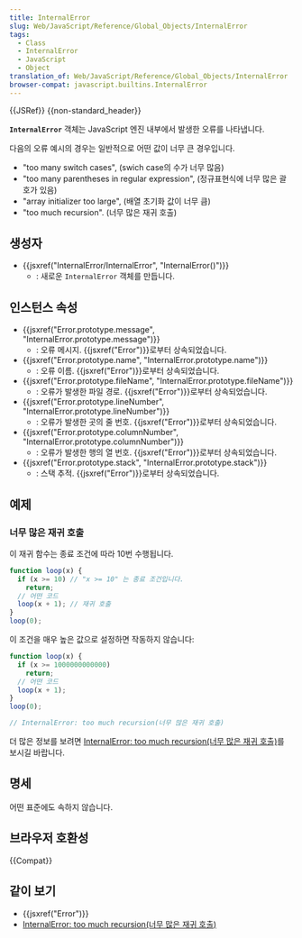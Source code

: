 ```yaml
---
title: InternalError
slug: Web/JavaScript/Reference/Global_Objects/InternalError
tags:
  - Class
  - InternalError
  - JavaScript
  - Object
translation_of: Web/JavaScript/Reference/Global_Objects/InternalError
browser-compat: javascript.builtins.InternalError
---
```


{{JSRef}} {{non-standard_header}}

**`InternalError`** 객체는 JavaScript 엔진 내부에서 발생한 오류를 나타냅니다.

다음의 오류 예시의 경우는 일반적으로 어떤 값이 너무 큰 경우입니다.

- "too many switch cases", (swich case의 수가 너무 많음)
- "too many parentheses in regular expression", (정규표현식에 너무 많은 괄호가 있음)
- "array initializer too large", (배열 초기화 값이 너무 큼)
- "too much recursion". (너무 많은 재귀 호출)

## 생성자

- {{jsxref("InternalError/InternalError", "InternalError()")}}
  - : 새로운 `InternalError` 객체를 만듭니다.

## 인스턴스 속성

- {{jsxref("Error.prototype.message", "InternalError.prototype.message")}}
  - : 오류 메시지. {{jsxref("Error")}}로부터 상속되었습니다.
- {{jsxref("Error.prototype.name", "InternalError.prototype.name")}}
  - : 오류 이름. {{jsxref("Error")}}로부터 상속되었습니다.
- {{jsxref("Error.prototype.fileName", "InternalError.prototype.fileName")}}
  - : 오류가 발생한 파일 경로. {{jsxref("Error")}}로부터 상속되었습니다.
- {{jsxref("Error.prototype.lineNumber", "InternalError.prototype.lineNumber")}}
  - : 오류가 발생한 곳의 줄 번호. {{jsxref("Error")}}로부터 상속되었습니다.
- {{jsxref("Error.prototype.columnNumber", "InternalError.prototype.columnNumber")}}
  - : 오류가 발생한 행의 열 번호. {{jsxref("Error")}}로부터 상속되었습니다.
- {{jsxref("Error.prototype.stack", "InternalError.prototype.stack")}}
  - : 스택 추적. {{jsxref("Error")}}로부터 상속되었습니다.

## 예제

### 너무 많은 재귀 호출

이 재귀 함수는 종료 조건에 따라 10번 수행됩니다.

```js
function loop(x) {
  if (x >= 10) // "x >= 10" 는 종료 조건입니다.
    return;
  // 어떤 코드
  loop(x + 1); // 재귀 호출
}
loop(0);
```

이 조건을 매우 높은 값으로 설정하면 작동하지 않습니다:

```js example-bad
function loop(x) {
  if (x >= 1000000000000)
    return;
  // 어떤 코드
  loop(x + 1);
}
loop(0);

// InternalError: too much recursion(너무 많은 재귀 호출)
```

더 많은 정보를 보려면 [InternalError: too much recursion(너무 많은 재귀 호출)](/ko/docs/Web/JavaScript/Reference/Errors/Too_much_recursion)를 보시길 바랍니다.

## 명세

어떤 표준에도 속하지 않습니다.

## 브라우저 호환성

{{Compat}}

## 같이 보기

- {{jsxref("Error")}}
- [InternalError: too much recursion(너무 많은 재귀 호출)](/ko/docs/Web/JavaScript/Reference/Errors/Too_much_recursion)
